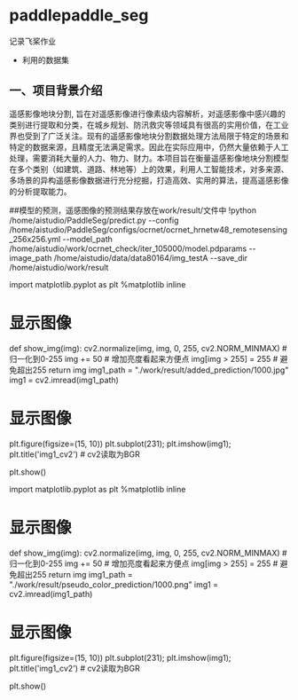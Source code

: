 # paddlepaddle_seg
记录飞桨作业
- 利用的数据集

## 一、项目背景介绍
遥感影像地块分割, 旨在对遥感影像进行像素级内容解析，对遥感影像中感兴趣的类别进行提取和分类，在城乡规划、防汛救灾等领域具有很高的实用价值，在工业界也受到了广泛关注。现有的遥感影像地块分割数据处理方法局限于特定的场景和特定的数据来源，且精度无法满足需求。因此在实际应用中，仍然大量依赖于人工处理，需要消耗大量的人力、物力、财力。本项目旨在衡量遥感影像地块分割模型在多个类别（如建筑、道路、林地等）上的效果，利用人工智能技术，对多来源、多场景的异构遥感影像数据进行充分挖掘，打造高效、实用的算法，提高遥感影像的分析提取能力。



##模型的预测，遥感图像的预测结果存放在work/result/文件中
!python /home/aistudio/PaddleSeg/predict.py --config /home/aistudio/PaddleSeg/configs/ocrnet/ocrnet_hrnetw48_remotesensing_256x256.yml --model_path /home/aistudio/work/ocrnet_check/iter_105000/model.pdparams --image_path /home/aistudio/data/data80164/img_testA --save_dir /home/aistudio/work/result



import matplotlib.pyplot as plt
%matplotlib inline

# 显示图像
def show_img(img):
    cv2.normalize(img, img, 0, 255, cv2.NORM_MINMAX)  # 归一化到0-255
    img += 50  # 增加亮度看起来方便点
    img[img > 255] = 255  # 避免超出255
    return img
img1_path = "./work/result/added_prediction/1000.jpg"
img1 = cv2.imread(img1_path)
# 显示图像
plt.figure(figsize=(15, 10))
plt.subplot(231);
plt.imshow(img1);
plt.title('img1_cv2')  # cv2读取为BGR

plt.show()



import matplotlib.pyplot as plt
%matplotlib inline

# 显示图像
def show_img(img):
    cv2.normalize(img, img, 0, 255, cv2.NORM_MINMAX)  # 归一化到0-255
    img += 50  # 增加亮度看起来方便点
    img[img > 255] = 255  # 避免超出255
    return img
img1_path = "./work/result/pseudo_color_prediction/1000.png"
img1 = cv2.imread(img1_path)
# 显示图像
plt.figure(figsize=(15, 10))
plt.subplot(231);
plt.imshow(img1);
plt.title('img1_cv2')  # cv2读取为BGR

plt.show()
